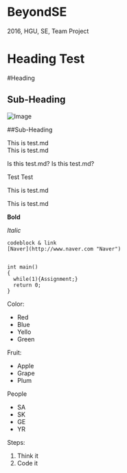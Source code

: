 # BeyondSE
2016, HGU, SE, Team Project

**Heading** Test  
=======
#Heading

Sub-Heading
---

![Image](https://camo.githubusercontent.com/ecb5a6065d59c62640d48a1fb53cd9ccad47e017/68747470733a2f2f732d6d656469612d63616368652d616b302e70696e696d672e636f6d2f373336782f35622f61372f61312f35626137613163396431323030613433613462643963373662623736353638612e6a7067)

##Sub-Heading

This is test.md  
This is test.md

Is this test.md?
Is this test.md?

Test 
Test

This is test.md

This is test.md

**Bold**

*Italic*

~~~~
codeblock & link
[Naver](http://www.naver.com "Naver")
~~~~~

<pre><code>
int main()
{
  while(1){Assignment;}
  return 0;
}
</code></pre>

Color:
* Red
* Blue
* Yello
* Green

Fruit:
+ Apple
+ Grape
+ Plum

People
- SA
- SK
- GE
- YR

Steps:
1.  Think it
1.  Code it 


